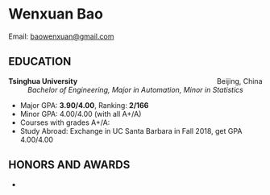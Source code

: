 # Wenxuan Bao

Email: <a href="mailto:baowenxuan@gmail.com">baowenxuan@gmail.com</a>

## EDUCATION

<div class="text clearfix" style="text-align:center;">
    <span style="float:left;"><strong>Tsinghua University</strong></span>
    <span style="float:right;">Beijing, China</span>
    <br/>
    <em>Bachelor of Engineering, Major in Automation, Minor in Statistics</em>
    
</div>




- Major GPA: **3.90/4.00**, Ranking: **2/166**
- Minor GPA: 4.00/4.00 (with all A+/A)
- Courses with grades A+/A: 
- Study Abroad: Exchange in UC Santa Barbara in Fall 2018, get GPA 4.00/4.00

## HONORS AND AWARDS

- 



